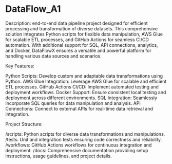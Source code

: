 # DataFlow_A1

Description:
end-to-end data pipeline project designed for efficient processing and transformation of diverse datasets. This comprehensive solution integrates Python scripts for flexible data manipulation, AWS Glue for scalable ETL processes, and GitHub Actions for seamless CI/CD automation. With additional support for SQL, API connections, analytics, and Docker, DataFlowX ensures a versatile and powerful platform for handling various data sources and scenarios.

Key Features:

Python Scripts: Develop custom and adaptable data transformations using Python.
AWS Glue Integration: Leverage AWS Glue for scalable and efficient ETL processes.
GitHub Actions CI/CD: Implement automated testing and deployment workflows.
Docker Support: Ensure consistent local testing and deployment across different environments.
SQL Integration: Seamlessly incorporate SQL queries for data manipulation and analysis.
API Connections: Connect to external APIs for real-time data retrieval and integration.

Project Structure:

/scripts: Python scripts for diverse data transformations and manipulations.
/tests: Unit and integration tests ensuring code correctness and reliability.
/workflows: GitHub Actions workflows for continuous integration and deployment.
/docs: Comprehensive documentation providing setup instructions, usage guidelines, and project details.
